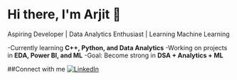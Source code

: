 # Hi there, I'm Arjit 👋  

Aspiring Developer | Data Analytics Enthusiast | Learning Machine Learning  

-Currently learning **C++, Python, and Data Analytics**
-Working on projects in **EDA, Power BI, and ML**
-Goal: Become strong in **DSA + Analytics + ML**

##Connect with me
[![LinkedIn](https://img.shields.io/badge/LinkedIn-Arjit%20Tiwari-blue?style=flat-square&logo=linkedin)](https://www.linkedin.com/in/arjit-tiwari-a5668528a)
